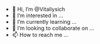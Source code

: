 - 👋 Hi, I’m @Vitaliysich
- 👀 I’m interested in ...
- 🌱 I’m currently learning ...
- 💞️ I’m looking to collaborate on ...
- 📫 How to reach me ...

<!---
Vitaliysich/Vitaliysich is a ✨ special ✨ repository because its `README.md` (this file) appears on your GitHub profile.
You can click the Preview link to take a look at your changes.
--->

